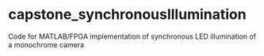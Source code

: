 # capstone_synchronousIllumination
Code for MATLAB/FPGA implementation of synchronous LED illumination of a monochrome camera
